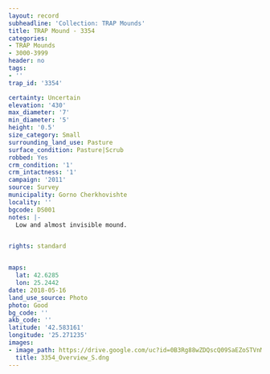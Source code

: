```yaml
---
layout: record
subheadline: 'Collection: TRAP Mounds'
title: TRAP Mound - 3354
categories:
- TRAP Mounds
- 3000-3999
header: no
tags:
- ''
trap_id: '3354'

certainty: Uncertain
elevation: '430'
max_diameter: '7'
min_diameter: '5'
height: '0.5'
size_category: Small
surrounding_land_use: Pasture
surface_condition: Pasture|Scrub
robbed: Yes
crm_condition: '1'
crm_intactness: '1'
campaign: '2011'
source: Survey
municipality: Gorno Cherkhovishte
locality: ''
bgcode: DS001
notes: |-
  Low and almost invisible mound.


rights: standard


maps:
  lat: 42.6285
  lon: 25.2442
date: 2018-05-16
land_use_source: Photo
photo: Good
bg_code: ''
akb_code: ''
latitude: '42.583161'
longitude: '25.271235'
images:
- image_path: https://drive.google.com/uc?id=0B3Rg88wZDQscQ09SaEZoSTVnMWM
  title: 3354_Overview_S.dng
---
```

